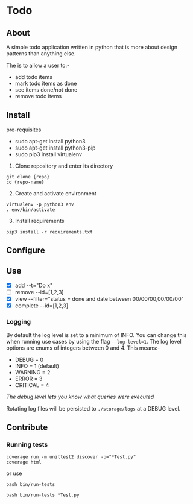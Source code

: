 # Todo

## About

A simple todo application written in python that is more about design patterns than anything else.

The is to allow a user to:-
- add todo items
- mark todo items as done 
- see items done/not done
- remove todo items

## Install

pre-requisites
- sudo apt-get install python3
- sudo apt-get install python3-pip
- sudo pip3 install virtualenv 

1. Clone repository and enter its directory
```
git clone {repo}
cd {repo-name}
```

2. Create and activate environment
```
virtualenv -p python3 env
. env/bin/activate
```

3. Install requirements
```
pip3 install -r requirements.txt
```

## Configure

## Use

- [x] add --t="Do x"
- [ ] remove --id=[1,2,3]
- [x] view --filter="status = done and date between 00/00/00,00/00/00"
- [x] complete --id=[1,2,3]

### Logging

By default the log level is set to a minimum of INFO. You can change this when running use cases by using the flag `--log-level=1`. The log level options are enums of integers between 0 and 4. This means:-

- DEBUG = 0
- INFO = 1 (default)
- WARNING = 2
- ERROR = 3
- CRITICAL = 4

*The debug level lets you know what queries were executed*

Rotating log files will be persisted to `./storage/logs` at a DEBUG level.

## Contribute

### Running tests
```
coverage run -m unittest2 discover -p="*Test.py"
coverage html
```

or use

```
bash bin/run-tests
```

```
bash bin/run-tests *Test.py
```